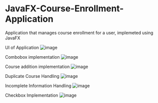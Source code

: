 # JavaFX-Course-Enrollment-Application
Application that manages course enrollment for a user, implemeted using JavaFX

UI of Application
![image](https://github.com/Tan28-art/JavaFX-Course-Enrollment-Application/assets/74447173/80870a4a-373b-4af1-a4d4-802b41e92926)

Combobox implementation
![image](https://github.com/Tan28-art/JavaFX-Course-Enrollment-Application/assets/74447173/ff246305-6cd5-41c6-8532-448207ecd30f)

Course addition implementation
![image](https://github.com/Tan28-art/JavaFX-Course-Enrollment-Application/assets/74447173/6c905639-a0b6-4631-941e-2ad0ddd31762)

Duplicate Course Handling
![image](https://github.com/Tan28-art/JavaFX-Course-Enrollment-Application/assets/74447173/74844380-1349-4c12-ab9f-45d99936a4d6)

Incomplete Information Handling
![image](https://github.com/Tan28-art/JavaFX-Course-Enrollment-Application/assets/74447173/9227e646-ca3a-44a9-8349-954900b9f8d7)

Checkbox Implementation
![image](https://github.com/Tan28-art/JavaFX-Course-Enrollment-Application/assets/74447173/1d931491-f1a9-4914-b09d-e1bd85c7ce75)

